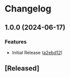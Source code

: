 # Changelog

## 1.0.0 (2024-06-17)


### Features

* Initial Release ([a2ebd12](https://github.com/SELISEdigitalplatforms/gotenberg/commit/a2ebd12ddca4eeba23cf706d475716cfab0994d9))

## [Released]
